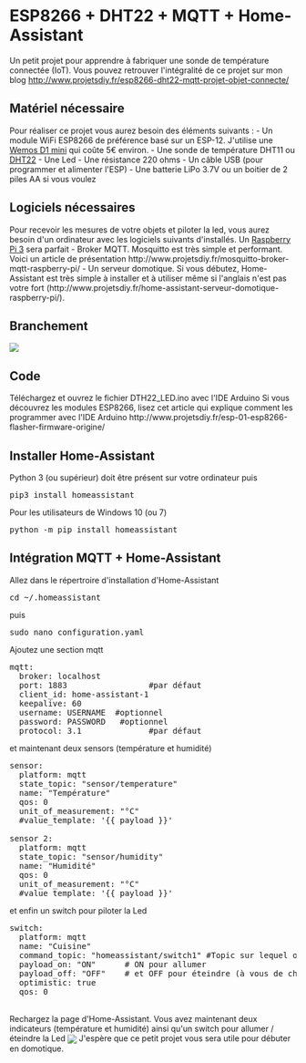 # ESP8266 + DHT22 + MQTT + Home-Assistant 
Un petit projet pour apprendre à fabriquer une sonde de température connectée (IoT).
Vous pouvez retrouver l'intégralité de ce projet sur mon blog
http://www.projetsdiy.fr/esp8266-dht22-mqtt-projet-objet-connecte/


<h2>Matériel nécessaire</h2>
Pour réaliser ce projet vous aurez besoin des éléments suivants :
- Un module WiFi ESP8266 de préférence basé sur un ESP-12. J'utilise une <a href="http://www.banggood.com/search/esp8266-nodemcu/0-0-0-1-3-45-0-price-0-0_p-1.html?sortType=asc?p=RA18043558422201601Y" target="_blank" rel="nofollow" data-mce-href="http://www.banggood.com/search/esp8266-nodemcu/0-0-0-1-3-45-0-price-0-0_p-1.html?sortType=asc?p=RA18043558422201601Y">Wemos D1 mini</a> qui coûte 5€ environ.
- Une sonde de température DHT11 ou <a href="http://geni.us/34qi" target="_blank" rel="nofollow" data-mce-href="http://geni.us/34qi">DHT22</a>
- Une Led
- Une résistance 220 ohms
- Un câble USB (pour programmer et alimenter l'ESP)
- Une batterie LiPo 3.7V ou un boitier de 2 piles AA si vous voulez 

<h2>Logiciels nécessaires</h2>
Pour recevoir les mesures de votre objets et piloter la led, vous aurez besoin d'un ordinateur avec les logiciels suivants d'installés. Un <a href="http://amzn.to/24FM8i6" target="_blank" rel="nofollow" data-mce-href="http://amzn.to/24FM8i6">Raspberry Pi 3</a> sera parfait
- Broker MQTT. Mosquitto est très simple et performant. Voici un article de présentation http://www.projetsdiy.fr/mosquitto-broker-mqtt-raspberry-pi/
- Un serveur domotique. Si vous débutez, Home-Assistant est très simple à installer et à utiliser même si l'anglais n'est pas votre fort (http://www.projetsdiy.fr/home-assistant-serveur-domotique-raspberry-pi/). 

<h2>Branchement</h2>
<img align="center" src="https://github.com/projetsdiy/esp8266-dht22-mqtt-home-assistant/blob/master/branchement%20esp8266%2Bled%2Bdht22.jpg" style="max-width:100%;">

<h2>Code</h2>
Téléchargez et ouvrez le fichier DTH22_LED.ino avec l'IDE Arduino
Si vous découvrez les modules ESP8266, lisez cet article qui explique comment les programmer avec l'IDE Arduino http://www.projetsdiy.fr/esp-01-esp8266-flasher-firmware-origine/

<h2>Installer Home-Assistant</h2>
Python 3 (ou supérieur) doit être présent sur votre ordinateur
puis 
<pre>pip3 install homeassistant</pre>

Pour les utilisateurs de Windows 10 (ou 7)
<pre>python -m pip install homeassistant</pre>

<h2>Intégration MQTT + Home-Assistant</h2>
Allez dans le répertroire d'installation d'Home-Assistant
<pre>cd ~/.homeassistant</pre>
puis 
<pre>sudo nano configuration.yaml </pre>
Ajoutez une section mqtt
<pre>
mqtt:
  broker: localhost          
  port: 1883                 #par défaut
  client_id: home-assistant-1
  keepalive: 60
  username: USERNAME  #optionnel
  password: PASSWORD   #optionnel
  protocol: 3.1              #par défaut
</pre>  

et maintenant deux sensors (température et humidité)
<pre>
sensor:
  platform: mqtt
  state_topic: "sensor/temperature"
  name: "Température"
  qos: 0
  unit_of_measurement: "°C"
  #value_template: '{{ payload }}'

sensor 2:
  platform: mqtt
  state_topic: "sensor/humidity"
  name: "Humidité"
  qos: 0
  unit_of_measurement: "°C"
  #value_template: '{{ payload }}'
</pre>  
et enfin un switch pour piloter la Led
<pre>
switch:
  platform: mqtt
  name: "Cuisine"
  command_topic: "homeassistant/switch1" #Topic sur lequel on publie l'état de l'interrupteur
  payload_on: "ON"      # ON pour allumer
  payload_off: "OFF"    # et OFF pour éteindre (à vous de choisir)
  optimistic: true      
  qos: 0
</pre>  
<br>
Rechargez la page d'Home-Assistant. Vous avez maintenant deux indicateurs (température et humidité) ainsi qu'un switch pour allumer / éteindre la Led

<img align="center" src="https://github.com/projetsdiy/esp8266-dht22-mqtt-home-assistant/blob/master/mqtt+home-assistant.png" style="max-width:100%;">

<bre>
J'espère que ce petit projet vous sera utile pour débuter en domotique. 
